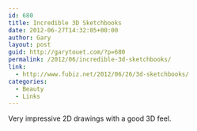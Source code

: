 ```yaml
---
id: 680
title: Incredible 3D Sketchbooks
date: 2012-06-27T14:32:05+00:00
author: Gary
layout: post
guid: http://garytouet.com/?p=680
permalink: /2012/06/incredible-3d-sketchbooks/
link:
  - http://www.fubiz.net/2012/06/26/3d-sketchbooks/
categories:
  - Beauty
  - Links
---
```


Very impressive 2D drawings with a good 3D feel.
